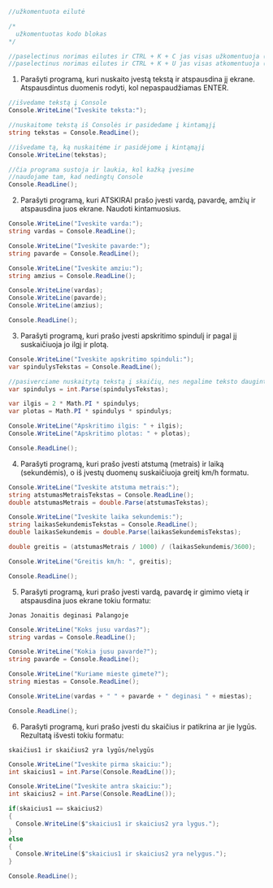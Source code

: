 ```c#
//užkomentuota eilutė

/* 
  užkomentuotas kodo blokas
*/

//paselectinus norimas eilutes ir CTRL + K + C jas visas užkomentuoja (windows)
//paselectinus norimas eilutes ir CTRL + K + U jas visas atkomentuoja (windows)
```

1. Parašyti programą, kuri nuskaito įvestą tekstą ir atspausdina jį ekrane. Atspausdintus duomenis rodyti, kol nepaspaudžiamas ENTER. 

```c#
//išvedame tekstą į Console
Console.WriteLine("Iveskite teksta:");

//nuskaitome tekstą iš Consolės ir pasidedame į kintamąjį
string tekstas = Console.ReadLine();

//išvedame tą, ką nuskaitėme ir pasidėjome į kintąmąjį
Console.WriteLine(tekstas);

//čia programa sustoja ir laukia, kol kažką įvesime
//naudojame tam, kad nedingtų Console
Console.ReadLine();
```

2. Parašyti programą, kuri ATSKIRAI prašo įvesti vardą, pavardę, amžių ir atspausdina juos ekrane. Naudoti kintamuosius.

```c#
Console.WriteLine("Iveskite varda:");
string vardas = Console.ReadLine();

Console.WriteLine("Iveskite pavarde:");
string pavarde = Console.ReadLine();

Console.WriteLine("Iveskite amziu:");
string amzius = Console.ReadLine();

Console.WriteLine(vardas);
Console.WriteLine(pavarde);
Console.WriteLine(amzius);

Console.ReadLine();
```
3. Parašyti programą, kuri prašo įvesti apskritimo spindulį ir pagal jį suskaičiuoja jo ilgį ir plotą.

```c#
Console.WriteLine("Iveskite apskritimo spinduli:");
var spindulysTekstas = Console.ReadLine();

//pasiverciame nuskaitytą tekstą į skaičių, nes negalime teksto dauginti ir dalinti
var spindulys = int.Parse(spindulysTekstas);

var ilgis = 2 * Math.PI * spindulys;
var plotas = Math.PI * spindulys * spindulys;

Console.WriteLine("Apskritimo ilgis: " + ilgis);
Console.WriteLine("Apskritimo plotas: " + plotas);

Console.ReadLine();
```
4. Parašyti programą, kuri prašo įvesti atstumą (metrais) ir laiką (sekundėmis), o iš įvestų duomenų suskaičiuoja greitį km/h formatu.

```c#
Console.WriteLine("Iveskite atstuma metrais:");
string atstumasMetraisTekstas = Console.ReadLine();
double atstumasMetrais = double.Parse(atstumasTekstas);

Console.WriteLine("Iveskite laika sekundemis:");
string laikasSekundemisTekstas = Console.ReadLine();
double laikasSekundemis = double.Parse(laikasSekundemisTekstas);

double greitis = (atstumasMetrais / 1000) / (laikasSekundemis/3600);

Console.WriteLine("Greitis km/h: ", greitis);

Console.ReadLine();
```

5. Parašyti programą, kuri prašo įvesti vardą, pavardę ir gimimo vietą ir atspausdina juos ekrane tokiu formatu:

`Jonas Jonaitis deginasi Palangoje`

```c#
Console.WriteLine("Koks jusu vardas?");
string vardas = Console.ReadLine();

Console.WriteLine("Kokia jusu pavarde?");
string pavarde = Console.ReadLine();

Console.WriteLine("Kuriame mieste gimete?");
string miestas = Console.ReadLine();

Console.WriteLine(vardas + " " + pavarde + " deginasi " + miestas);

Console.ReadLine();
```
6. Parašyti programą, kuri prašo įvesti du skaičius ir patikrina ar jie lygūs. Rezultatą išvesti tokiu formatu: 

`skaičius1 ir skaičius2 yra lygūs/nelygūs`

```c#
Console.WriteLine("Iveskite pirma skaiciu:");
int skaicius1 = int.Parse(Console.ReadLine());

Console.WriteLine("Iveskite antra skaiciu:");
int skaicius2 = int.Parse(Console.ReadLine());

if(skaicius1 == skaicius2)
{
  Console.WriteLine($"skaicius1 ir skaicius2 yra lygus.");
}
else 
{
  Console.WriteLine($"skaicius1 ir skaicius2 yra nelygus.");
}

Console.ReadLine();
```
